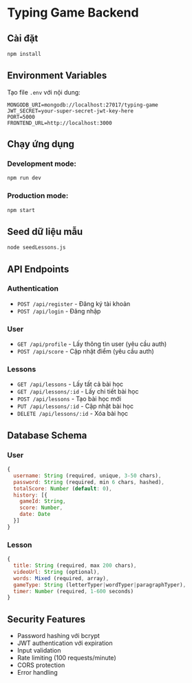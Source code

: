 # Typing Game Backend

## Cài đặt

```bash
npm install
```

## Environment Variables

Tạo file `.env` với nội dung:

```
MONGODB_URI=mongodb://localhost:27017/typing-game
JWT_SECRET=your-super-secret-jwt-key-here
PORT=5000
FRONTEND_URL=http://localhost:3000
```

## Chạy ứng dụng

### Development mode:

```bash
npm run dev
```

### Production mode:

```bash
npm start
```

## Seed dữ liệu mẫu

```bash
node seedLessons.js
```

## API Endpoints

### Authentication

- `POST /api/register` - Đăng ký tài khoản
- `POST /api/login` - Đăng nhập

### User

- `GET /api/profile` - Lấy thông tin user (yêu cầu auth)
- `POST /api/score` - Cập nhật điểm (yêu cầu auth)

### Lessons

- `GET /api/lessons` - Lấy tất cả bài học
- `GET /api/lessons/:id` - Lấy chi tiết bài học
- `POST /api/lessons` - Tạo bài học mới
- `PUT /api/lessons/:id` - Cập nhật bài học
- `DELETE /api/lessons/:id` - Xóa bài học

## Database Schema

### User

```javascript
{
  username: String (required, unique, 3-50 chars),
  password: String (required, min 6 chars, hashed),
  totalScore: Number (default: 0),
  history: [{
    gameId: String,
    score: Number,
    date: Date
  }]
}
```

### Lesson

```javascript
{
  title: String (required, max 200 chars),
  videoUrl: String (optional),
  words: Mixed (required, array),
  gameType: String (letterTyper|wordTyper|paragraphTyper),
  timer: Number (required, 1-600 seconds)
}
```

## Security Features

- Password hashing với bcrypt
- JWT authentication với expiration
- Input validation
- Rate limiting (100 requests/minute)
- CORS protection
- Error handling
